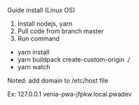 Guide install (Linux OS)

1. Install nodejs, yarn
2. Pull code from branch master
3. Run command
- yarn install
- yarn buildpack create-custom-origin ./
- yarn watch

Noted: add domain to /etc/host file

Ex: 127.0.0.1   venia-pwa-jfpkw.local.pwadev